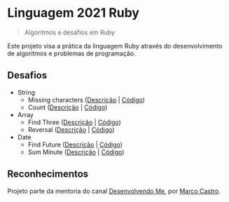 # Linguagem 2021 Ruby

> Algoritmos e desafios em Ruby

Este projeto visa a prática da linguagem Ruby através do desenvolvimento de algoritmos e problemas de programação.

## Desafios

* String
  * Missing characters ([Descrição](https://www.geeksforgeeks.org/pangram-checking/) | [Código](/challenges/missing_characters.rb))
  * Count ([Descrição](https://www.geeksforgeeks.org/count-uppercase-lowercase-special-character-numeric-values/) | [Código](/challenges/count.rb))
* Array
  * Find Three ([Descrição](https://www.geeksforgeeks.org/find-the-largest-three-elements-in-an-array/) | [Código](/challenges/find_three.rb))
  * Reversal ([Descrição](https://www.geeksforgeeks.org/reversal-algorithm-right-rotation-array/) | [Código](/challenges/reversal.rb))
* Date
  * Find Future ([Descrição](https://www.geeksforgeeks.org/queries-to-find-the-future-closest-date/) | [Código](/challenges/find_future.rb))
  * Sum Minute ([Descrição](https://www.geeksforgeeks.org/program-to-find-the-time-after-k-minutes-from-given-time/) | [Código](/challenges/sum_minute.rb))

## Reconhecimentos

Projeto parte da mentoria do canal [Desenvolvendo Me](https://www.youtube.com/channel/UCp98bXHSc01w8fBfkkgHB1Q), por [Marco Castro](https://github.com/marcodotcastro).
